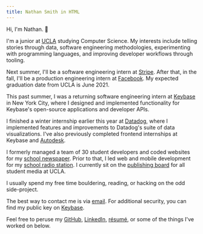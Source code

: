 ```yaml
---
title: Nathan Smith in HTML
---
```


Hi, I'm Nathan. 👋

I'm a junior at [UCLA](http://www.ucla.edu) studying Computer Science. My interests include telling stories through data, software engineering methodologies, experimenting with programming languages, and improving developer workflows through tooling.

Next summer, I'll be a software engineering intern at [Stripe](https://stripe.com). After that, in the fall, I'll be a production engineering intern at [Facebook](https://www.facebook.com). My expected graduation date from UCLA is June 2021.

This past summer, I was a returning software engineering intern at [Keybase](https://keybase.io) in New York City, where I designed and implemented functionality for Keybase's open-source applications and developer APIs.

I finished a winter internship earlier this year at [Datadog](https://www.datadoghq.com), where I implemented features and improvements to Datadog's suite of data visualizations. I've also previously completed frontend internships at Keybase and [Autodesk](https://www.autodesk.com).

I formerly managed a team of 30 student developers and coded websites for my
[school newspaper](https://dailybruin.com). Prior to that, I led web and mobile development for my [school radio station](https://uclaradio.com). I currently sit on the [publishing board](http://uclacommunicationsboard.org) for all student media at UCLA.

I usually spend my free time bouldering, reading, or hacking on the odd side-project.

The best way to contact me is via [email](mailto:nathan.smith@ucla.edu). For additional security, you can find my public key on [Keybase](https://keybase.io/nathunsmitty).

Feel free to peruse my
[GitHub](https://github.com/nathunsmitty), [LinkedIn](https://www.linkedin.com/in/nathanmatthewsmith/), [résumé](/resume.pdf), or some of the things I've worked on below.

